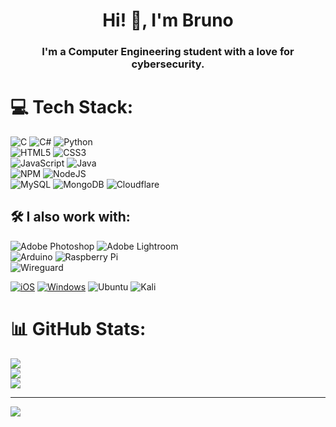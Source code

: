 <h1 align="center">Hi! 👋, I'm Bruno</h1>
<h3 align="center">I'm a Computer Engineering student with a love for cybersecurity.</h3>

# 💻 Tech Stack:
![C](https://img.shields.io/badge/c-%2300599C.svg?style=flat-square&logo=c&logoColor=white)  ![C#](https://img.shields.io/badge/c%23-%23239120.svg?style=flat-square&logo=csharp&logoColor=white)  ![Python](https://img.shields.io/badge/python-3670A0?style=flat-square&logo=python&logoColor=ffdd54)  
![HTML5](https://img.shields.io/badge/html5-%23E34F26.svg?style=flat-square&logo=html5&logoColor=white)  ![CSS3](https://img.shields.io/badge/css3-%231572B6.svg?style=flat-square&logo=css3&logoColor=white)  
![JavaScript](https://img.shields.io/badge/javascript-%23323330.svg?style=flat-square&logo=javascript&logoColor=%23F7DF1E)  ![Java](https://img.shields.io/badge/java-%23ED8B00.svg?style=flat-square&logo=openjdk&logoColor=white)  
![NPM](https://img.shields.io/badge/NPM-%23CB3837.svg?style=flat-square&logo=npm&logoColor=white)  ![NodeJS](https://img.shields.io/badge/node.js-6DA55F?style=flat-square&logo=node.js&logoColor=white)  
![MySQL](https://img.shields.io/badge/mysql-4479A1.svg?style=flat-square&logo=mysql&logoColor=white)  ![MongoDB](https://img.shields.io/badge/MongoDB-%234ea94b.svg?style=flat-square&logo=mongodb&logoColor=white)  ![Cloudflare](https://img.shields.io/badge/Cloudflare-F38020?style=for-the-badge&logo=Cloudflare&logoColor=white)

## 🛠️ I also work with:
![Adobe Photoshop](https://img.shields.io/badge/adobe%20photoshop-%2331A8FF.svg?style=flat-square&logo=adobe%20photoshop&logoColor=white)  ![Adobe Lightroom](https://img.shields.io/badge/Adobe%20Lightroom-31A8FF.svg?style=flat-square&logo=Adobe%20Lightroom&logoColor=white)  
![Arduino](https://img.shields.io/badge/-Arduino-00979D?style=flat-square&logo=Arduino&logoColor=white)  ![Raspberry Pi](https://img.shields.io/badge/-RaspberryPi-C51A4A?style=flat-square&logo=Raspberry-Pi)  
![Wireguard](https://img.shields.io/badge/wireguard-%2388171A.svg?style=flat-square&logo=wireguard&logoColor=white)  

[![iOS](https://img.shields.io/badge/iOS-000000?style=for-the-badge&logo=ios&logoColor=white)](#)  [![Windows](https://img.shields.io/badge/Windows-0078D6?style=for-the-badge&logo=windows&logoColor=white)](#)
![Ubuntu](https://img.shields.io/badge/Ubuntu-E95420?style=for-the-badge&logo=ubuntu&logoColor=white)  ![Kali](https://img.shields.io/badge/Kali-268BEE?style=for-the-badge&logo=kalilinux&logoColor=white)

# 📊 GitHub Stats:
![](https://github-readme-stats.vercel.app/api?username=brnomt&theme=default&hide_border=false&include_all_commits=false&count_private=false)<br/>
![](https://github-readme-streak-stats.herokuapp.com/?user=brnomt&theme=default&hide_border=false)<br/>
![](https://github-readme-stats.vercel.app/api/top-langs/?username=brnomt&theme=default&hide_border=false&include_all_commits=false&count_private=false&layout=compact)

---
[![](https://visitcount.itsvg.in/api?id=brnomt&icon=5&color=12)](https://visitcount.itsvg.in)

<!-- Proudly created with GPRM ( https://gprm.itsvg.in ) -->
<!-- I was kinda lazy doing this lol -->
